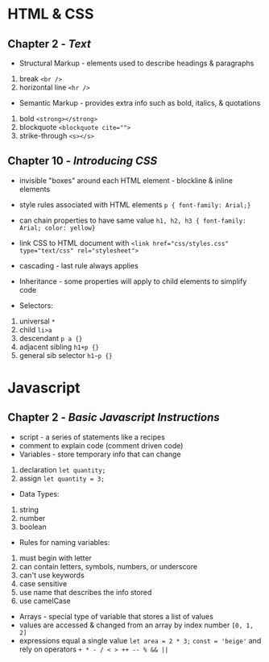 # HTML & CSS

## Chapter 2 - *Text*

* Structural Markup - elements used to describe headings & paragraphs
1) break `<br />`
1) horizontal line `<hr />`
* Semantic Markup - provides extra info such as bold, italics, & quotations
1) bold `<strong></strong>`
1) blockquote `<blockquote cite="">`
1) strike-through `<s></s>`

## Chapter 10 - *Introducing CSS*

* invisible "boxes" around each HTML element - blockline & inline elements
* style rules associated with HTML elements `p { font-family: Arial;}`
* can chain properties to have same value `h1, h2, h3 { font-family: Arial; color: yellow}`
* link CSS to HTML document with `<link href="css/styles.css" type="text/css" rel="stylesheet">`
* cascading - last rule always applies
* Inheritance - some properties will apply to child elements to simplify code

* Selectors:
1) universal  `*`
1) child  `li>a` 
1) descendant  `p a {}`
1) adjacent sibling  `h1+p {}`
1) general sib selector  `h1~p {}`

# Javascript

## Chapter 2 - *Basic Javascript Instructions*

* script - a series of statements like a recipes
* comment to explain code (comment driven code)
* Variables - store temporary info that can change
1) declaration `let quantity;`
1) assign `let quantity = 3;`
* Data Types:
1) string
1) number
1) boolean
* Rules for naming variables:
1) must begin with letter
1) can contain letters, symbols, numbers, or underscore
1) can't use keywords
1) case sensitive
1) use name that describes the info stored
1) use camelCase
* Arrays - special type of variable that stores a list of values
* values are accessed & changed from an array by index number `[0, 1, 2]`
* expressions equal a single value `let area = 2 * 3;` `const = 'beige'` and rely on operators `+ * - / < > ++ -- % && ||`

